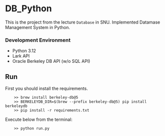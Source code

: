 # DB_Python

This is the project from the lecture ```Database``` in SNU.
Implemented Datamase Management System in Python.

### Development Environment
- Python 3.12
- Lark API
- Oracle Berkeley DB API (w/o SQL API)

## Run 
First you should install the requirements.

        >> brew install berkeley-db@5
        >> BERKELEYDB_DIR=$(brew --prefix berkeley-db@5) pip install berkeleydb
        >> pip install -r requirements.txt

Execute below from the terminal:

        >> python run.py